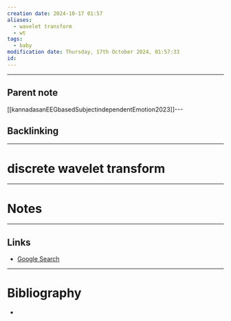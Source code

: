 ```yaml
---
creation date: 2024-10-17 01:57
aliases:
  - wavelet transform
  - wt
tags:
  - baby
modification date: Thursday, 17th October 2024, 01:57:33
id:
---
```

---

## Parent note
[[kannadasanEEGbasedSubjectindependentEmotion2023]]---
## Backlinking


---
# discrete wavelet transform


---
# Notes


---
## Links
- [Google Search](https://www.google.com/search?q=discrete+wavelet+transform)

---
# Bibliography
+ 